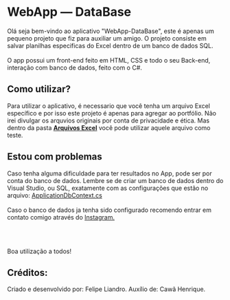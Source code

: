 <h1> WebApp — DataBase </h1>

<p>Olá seja bem-vindo ao aplicativo "WebApp-DataBase", este é apenas um pequeno projeto que fiz para auxiliar um amigo. O projeto consiste em salvar planilhas especificas do Excel dentro de um banco de dados SQL. <br><br>O app possui um front-end feito em HTML, CSS e todo o seu Back-end, interação com banco de dados, feito com o C#.</p>

<h2>Como utilizar?</h2>
<p>Para utilizar o aplicativo, é necessario que você tenha um arquivo Excel específico e por isso este projeto é apenas para agregar ao portfólio. Não irei divulgar os arquvios originais por conta de privacidade e ética. Mas dentro da pasta <a style="font-weight:bolder;" href="https://github.com/fleipekkj13/WebApp-Database/tree/master/Arquivo%20Excel">Arquivos Excel</a> você pode utilizar aquele arquivo como teste.</p>

<h2>Estou com problemas</h2>
<p>Caso tenha alguma dificuldade para ter resultados no App, pode ser por conta do banco de dados. Lembre se de criar um banco de dados dentro do Visual Studio, ou SQL, exatamente com as configurações que estão no arquivo: <a href="https://github.com/fleipekkj13/WebApp-Database/blob/master/WebAppCawa/Data/ApplicationDbContext.cs">ApplicationDbContext.cs</a><br><br>Caso o banco de dados ja tenha sido configurado recomendo entrar em contato comigo através do <a href="https://www.instagram.com/fleipefdskkj/">Instagram.</a></p>

<br><br>

<p>Boa utilização a todos!</p>

<h2>Créditos:</h2>
<p>Criado e desenvolvido por: Felipe Liandro. Auxílio de: Cawã Henrique.</p>
